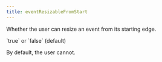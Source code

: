 ```yaml
---
title: eventResizableFromStart
---
```


Whether the user can resize an event from its starting edge.

<div class='spec' markdown='1'>
`true` or `false` (default)
</div>

By default, the user cannot.
